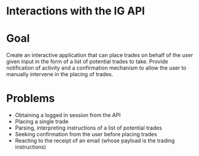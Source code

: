 # Interactions with the IG API

# Goal

Create an interactive application that can place trades on behalf of the user
given input in the form of a list of potential trades to take. Provide
notification of activity and a confirmation mechanism to allow the user to
manually intervene in the placing of trades.

# Problems

* Obtaining a logged in session from the API
* Placing a single trade
* Parsing, interpreting instructions of a list of potential trades
* Seeking confirmation from the user before placing trades
* Reacting to the receipt of an email (whose payload is the trading
instructions)
